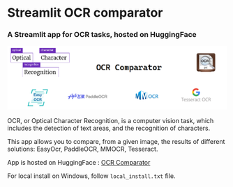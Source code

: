 # Streamlit OCR comparator   
   
### A Streamlit app for OCR tasks, hosted on HuggingFace
  
![](/app_pages/ocr.png)
  
OCR, or Optical Character Recognition, is a computer vision task,
which includes the detection of text areas, and the recognition of characters.
    
This app allows you to compare, from a given image, the results of different solutions:
EasyOcr, PaddleOCR, MMOCR, Tesseract.

App is hosted on HuggingFace : [OCR Comparator](https://huggingface.co/spaces/Loren/Streamlit_OCR_comparator)

For local install on Windows, follow `local_install.txt` file.